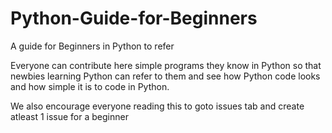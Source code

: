 # Python-Guide-for-Beginners
A guide for Beginners in Python to refer

Everyone can contribute here simple programs they know in Python so that newbies learning Python can refer to them and see how Python code looks and how simple it is to code in Python.


We also encourage everyone reading this to goto issues tab and create atleast 1 issue for a beginner
